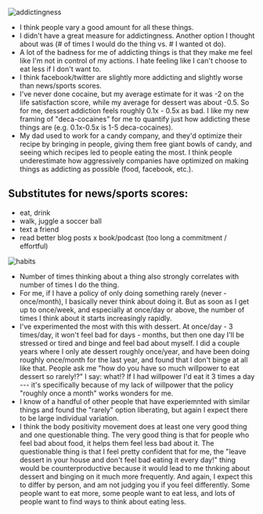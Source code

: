 ![addictingness](https://github.com/BillZito/billzito.github.io/blob/master/assets/IMG_4866.JPG?raw=true)

- I think people vary a good amount for all these things.
- I didn't have a great measure for addictingness. Another option I thought about was (# of times I would do the thing vs. # I wanted ot do).
- A lot of the badness for me of addicting things is that they make me feel like I'm not in control of my actions. I hate feeling like I can't choose to eat less if I don't want to.
- I think facebook/twitter are slightly more addicting and slightly worse than news/sports scores.
- I've never done cocaine, but my average estimate for it was -2 on the life satisfaction score, while my average for dessert was about -0.5. So for me, dessert addiction feels roughly 0.1x - 0.5x as bad. I like my new framing of "deca-cocaines" for me to quantify just how addicting these things are (e.g. 0.1x-0.5x is 1-5 deca-cocaines).
- My dad used to work for a candy company, and they'd optimize their recipe by bringing in people, giving them free giant bowls of candy, and seeing which recipes led to people eating the most. I think people underestimate how aggressively companies have optimized on making things as addicting as possible (food, facebook, etc.). 


## Substitutes for news/sports scores:
- eat, drink
- walk, juggle a soccer ball
- text a friend
- read better blog posts
x book/podcast (too long a commitment / effortful)


![habits](https://github.com/BillZito/billzito.github.io/blob/master/assets/IMG_4869.JPG?raw=true)

- Number of times thinking about a thing also strongly correlates with number of times I do the thing.
- For me, if I have a policy of only doing something rarely (never - once/month), I basically never think about doing it. But as soon as I get up to once/week, and especially at once/day or above, the number of times I think about it starts increasingly rapidly. 
- I've experimented the most with this with dessert. At once/day - 3 times/day, it won't feel bad for days - months, but then one day I'll be stressed or tired and binge and feel bad about myself. I did a couple years where I only ate dessert roughly once/year, and have been doing roughly once/month for the last year, and found that I don't binge at all like that. People ask me "how do you have so much willpower to eat dessert so rarely!?" I say: what!? If I had willpower I'd eat it 3 times a day --- it's specifically because of my lack of willpower that the policy "roughly once a month" works wonders for me.
- I know of a handful of other people that have experiemnted with similar things and found the "rarely" option liberating, but again I expect there to be large individual variation.
- I think the body positivity movement does at least one very good thing and one questionable thing. The very good thing is that for people who feel bad about food, it helps them feel less bad about it. The questionable thing is that I feel pretty confident that for me, the "leave dessert in your house and don't feel bad eating it every day!" thing would be counterproductive because it would lead to me thnking about dessert and binging on it much more frequently. And again, I expect this to differ by person, and am not judging you if you feel differently. Some people want to eat more, some people want to eat less, and lots of people want to find ways to think about eating less.
